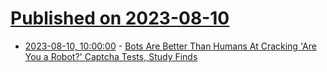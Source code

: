 # [Published on 2023-08-10](index.md)

* [2023-08-10, 10:00:00](https://hardware.slashdot.org/story/23/08/10/0439241/bots-are-better-than-humans-at-cracking-are-you-a-robot-captcha-tests-study-finds?utm_source=rss1.0mainlinkanon&utm_medium=feed) - [Bots Are Better Than Humans At Cracking 'Are You a Robot?' Captcha Tests, Study Finds](https://hardware.slashdot.org/story/23/08/10/0439241/bots-are-better-than-humans-at-cracking-are-you-a-robot-captcha-tests-study-finds?utm_source=rss1.0mainlinkanon&utm_medium=feed)
